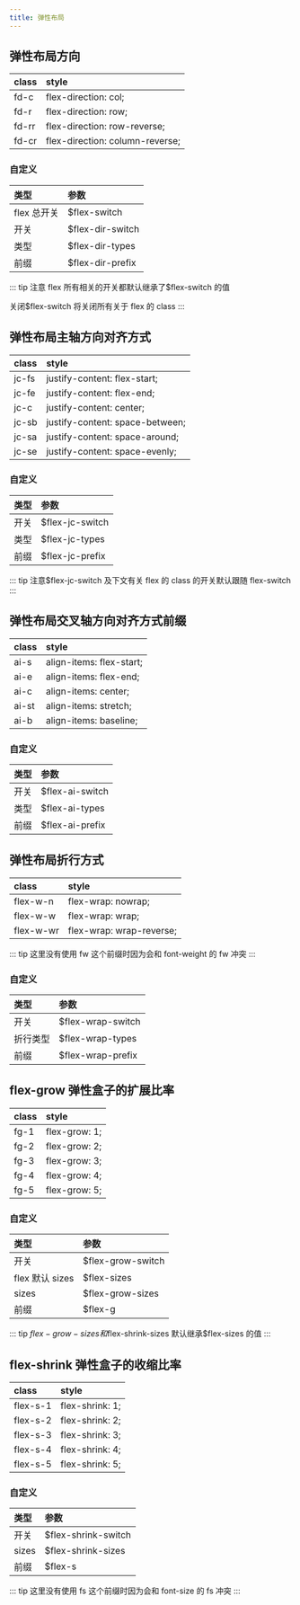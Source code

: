 ```yaml
---
title: 弹性布局
---
```


## 弹性布局方向

| class | style                           |
| :---- | :------------------------------ |
| fd-c  | flex-direction: col;            |
| fd-r  | flex-direction: row;            |
| fd-rr | flex-direction: row-reverse;    |
| fd-cr | flex-direction: column-reverse; |

### 自定义

| 类型        | 参数             |
| :---------- | :--------------- |
| flex 总开关 | $flex-switch     |
| 开关        | $flex-dir-switch |
| 类型        | $flex-dir-types  |
| 前缀        | $flex-dir-prefix |

::: tip
注意 flex 所有相关的开关都默认继承了$flex-switch 的值

关闭$flex-switch 将关闭所有关于 flex 的 class
:::

## 弹性布局主轴方向对齐方式

| class | style                           |
| :---- | :------------------------------ |
| jc-fs | justify-content: flex-start;    |
| jc-fe | justify-content: flex-end;      |
| jc-c  | justify-content: center;        |
| jc-sb | justify-content: space-between; |
| jc-sa | justify-content: space-around;  |
| jc-se | justify-content: space-evenly;  |

### 自定义

| 类型 | 参数            |
| :--- | :-------------- |
| 开关 | $flex-jc-switch |
| 类型 | $flex-jc-types  |
| 前缀 | $flex-jc-prefix |

::: tip
注意$flex-jc-switch 及下文有关 flex 的 class 的开关默认跟随 flex-switch
:::

## 弹性布局交叉轴方向对齐方式前缀

| class | style                    |
| :---- | :----------------------- |
| ai-s  | align-items: flex-start; |
| ai-e  | align-items: flex-end;   |
| ai-c  | align-items: center;     |
| ai-st | align-items: stretch;    |
| ai-b  | align-items: baseline;   |

### 自定义

| 类型 | 参数            |
| :--- | :-------------- |
| 开关 | $flex-ai-switch |
| 类型 | $flex-ai-types  |
| 前缀 | $flex-ai-prefix |

## 弹性布局折行方式

| class     | style                    |
| :-------- | :----------------------- |
| flex-w-n  | flex-wrap: nowrap;       |
| flex-w-w  | flex-wrap: wrap;         |
| flex-w-wr | flex-wrap: wrap-reverse; |

::: tip
这里没有使用 fw 这个前缀时因为会和 font-weight 的 fw 冲突
:::

### 自定义

| 类型     | 参数              |
| :------- | :---------------- |
| 开关     | $flex-wrap-switch |
| 折行类型 | $flex-wrap-types  |
| 前缀     | $flex-wrap-prefix |

## flex-grow 弹性盒子的扩展比率

| class | style         |
| :---- | :------------ |
| fg-1  | flex-grow: 1; |
| fg-2  | flex-grow: 2; |
| fg-3  | flex-grow: 3; |
| fg-4  | flex-grow: 4; |
| fg-5  | flex-grow: 5; |

### 自定义

| 类型            | 参数              |
| :-------------- | :---------------- |
| 开关            | $flex-grow-switch |
| flex 默认 sizes | $flex-sizes       |
| sizes           | $flex-grow-sizes  |
| 前缀            | $flex-g           |

::: tip
$flex-grow-sizes和$flex-shrink-sizes 默认继承$flex-sizes 的值
:::

## flex-shrink 弹性盒子的收缩比率

| class    | style           |
| :------- | :-------------- |
| flex-s-1 | flex-shrink: 1; |
| flex-s-2 | flex-shrink: 2; |
| flex-s-3 | flex-shrink: 3; |
| flex-s-4 | flex-shrink: 4; |
| flex-s-5 | flex-shrink: 5; |

### 自定义

| 类型  | 参数                |
| :---- | :------------------ |
| 开关  | $flex-shrink-switch |
| sizes | $flex-shrink-sizes  |
| 前缀  | $flex-s             |

::: tip
这里没有使用 fs 这个前缀时因为会和 font-size 的 fs 冲突
:::

